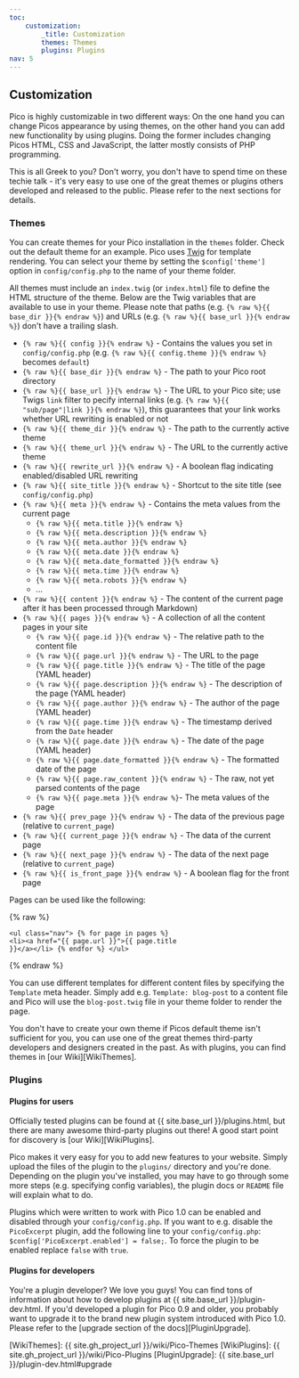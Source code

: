 ```yaml
---
toc:
    customization:
        _title: Customization
        themes: Themes
        plugins: Plugins
nav: 5
---
```


## Customization

Pico is highly customizable in two different ways: On the one hand you can change Picos appearance by using themes, on the other hand you can add new functionality by using plugins. Doing the former includes changing Picos HTML, CSS and JavaScript, the latter mostly consists of PHP programming.

This is all Greek to you? Don't worry, you don't have to spend time on these techie talk - it's very easy to use one of the great themes or plugins others developed and released to the public. Please refer to the next sections for details.

### Themes

You can create themes for your Pico installation in the `themes` folder. Check out the default theme for an example. Pico uses [Twig][] for template rendering. You can select your theme by setting the `$config['theme']` option in `config/config.php` to the name of your theme folder.

All themes must include an `index.twig` (or `index.html`) file to define the HTML structure of the theme. Below are the Twig variables that are available to use in your theme. Please note that paths (e.g. `{% raw %}{{ base_dir }}{% endraw %}`) and URLs (e.g. `{% raw %}{{ base_url }}{% endraw %}`) don't have a trailing slash.

* `{% raw %}{{ config }}{% endraw %}` - Contains the values you set in `config/config.php` (e.g. `{% raw %}{{ config.theme }}{% endraw %}` becomes `default`)
* `{% raw %}{{ base_dir }}{% endraw %}` - The path to your Pico root directory
* `{% raw %}{{ base_url }}{% endraw %}` - The URL to your Pico site; use Twigs `link` filter to pecify internal links (e.g. `{% raw %}{{ "sub/page"|link }}{% endraw %}`), this guarantees that your link works whether URL rewriting is enabled or not
* `{% raw %}{{ theme_dir }}{% endraw %}` - The path to the currently active theme
* `{% raw %}{{ theme_url }}{% endraw %}` - The URL to the currently active theme
* `{% raw %}{{ rewrite_url }}{% endraw %}` - A boolean flag indicating enabled/disabled URL rewriting
* `{% raw %}{{ site_title }}{% endraw %}` - Shortcut to the site title (see `config/config.php`)
* `{% raw %}{{ meta }}{% endraw %}` - Contains the meta values from the current page
    * `{% raw %}{{ meta.title }}{% endraw %}`
    * `{% raw %}{{ meta.description }}{% endraw %}`
    * `{% raw %}{{ meta.author }}{% endraw %}`
    * `{% raw %}{{ meta.date }}{% endraw %}`
    * `{% raw %}{{ meta.date_formatted }}{% endraw %}`
    * `{% raw %}{{ meta.time }}{% endraw %}`
    * `{% raw %}{{ meta.robots }}{% endraw %}`
    * ...
* `{% raw %}{{ content }}{% endraw %}` - The content of the current page after it has been processed through Markdown)
* `{% raw %}{{ pages }}{% endraw %}` - A collection of all the content pages in your site
    * `{% raw %}{{ page.id }}{% endraw %}` - The relative path to the content file
    * `{% raw %}{{ page.url }}{% endraw %}` - The URL to the page
    * `{% raw %}{{ page.title }}{% endraw %}` - The title of the page (YAML header)
    * `{% raw %}{{ page.description }}{% endraw %}` - The description of the page (YAML header)
    * `{% raw %}{{ page.author }}{% endraw %}` - The author of the page (YAML header)
    * `{% raw %}{{ page.time }}{% endraw %}` - The timestamp derived from the `Date` header
    * `{% raw %}{{ page.date }}{% endraw %}` - The date of the page (YAML header)
    * `{% raw %}{{ page.date_formatted }}{% endraw %}` - The formatted date of the page
    * `{% raw %}{{ page.raw_content }}{% endraw %}` - The raw, not yet parsed contents of the page
    * `{% raw %}{{ page.meta }}{% endraw %}`- The meta values of the page
* `{% raw %}{{ prev_page }}{% endraw %}` - The data of the previous page (relative to `current_page`)
* `{% raw %}{{ current_page }}{% endraw %}` - The data of the current page
* `{% raw %}{{ next_page }}{% endraw %}` - The data of the next page (relative to `current_page`)
* `{% raw %}{{ is_front_page }}{% endraw %}` - A boolean flag for the front page

Pages can be used like the following:

{% raw %}<pre><code>&lt;ul class=&quot;nav&quot;&gt;
    {% for page in pages %}
        &lt;li&gt;&lt;a href=&quot;{{ page.url }}&quot;&gt;{{ page.title }}&lt;/a&gt;&lt;/li&gt;
    {% endfor %}
&lt;/ul&gt;</code></pre>{% endraw %}

You can use different templates for different content files by specifying the `Template` meta header. Simply add e.g. `Template: blog-post` to a content file and Pico will use the `blog-post.twig` file in your theme folder to render the page.

You don't have to create your own theme if Picos default theme isn't sufficient for you, you can use one of the great themes third-party developers and designers created in the past. As with plugins, you can find themes in [our Wiki][WikiThemes].

### Plugins

#### Plugins for users

Officially tested plugins can be found at {{ site.base_url }}/plugins.html, but there are many awesome third-party plugins out there! A good start point for discovery is [our Wiki][WikiPlugins].

Pico makes it very easy for you to add new features to your website. Simply upload the files of the plugin to the `plugins/` directory and you're done. Depending on the plugin you've installed, you may have to go through some more steps (e.g. specifying config variables), the plugin docs or `README` file will explain what to do.

Plugins which were written to work with Pico 1.0 can be enabled and disabled through your `config/config.php`. If you want to e.g. disable the `PicoExcerpt` plugin, add the following line to your `config/config.php`: `$config['PicoExcerpt.enabled'] = false;`. To force the plugin to be enabled replace `false` with `true`.

#### Plugins for developers

You're a plugin developer? We love you guys! You can find tons of information about how to develop plugins at {{ site.base_url }}/plugin-dev.html. If you'd developed a plugin for Pico 0.9 and older, you probably want to upgrade it to the brand new plugin system introduced with Pico 1.0. Please refer to the [upgrade section of the docs][PluginUpgrade].

[Twig]: http://twig.sensiolabs.org/documentation
[WikiThemes]: {{ site.gh_project_url }}/wiki/Pico-Themes
[WikiPlugins]: {{ site.gh_project_url }}/wiki/Pico-Plugins
[PluginUpgrade]: {{ site.base_url }}/plugin-dev.html#upgrade
